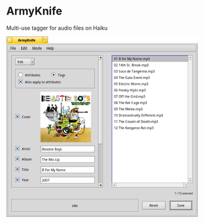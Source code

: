 ArmyKnife
=========

Multi-use tagger for audio files on Haiku

![ArmyKnife Screenshot](documentation/armyknife/images/armyknife.png)
